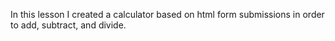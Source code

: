 In this lesson I created a calculator based on html form submissions in order to add, subtract, and divide.